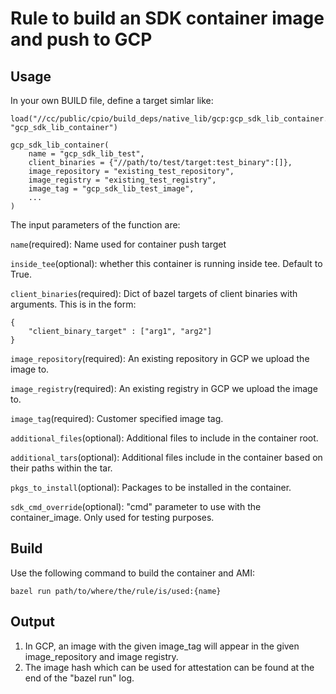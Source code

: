 # Rule to build an SDK container image and push to GCP
## Usage
In your own BUILD file, define a target simlar like:
```
load("//cc/public/cpio/build_deps/native_lib/gcp:gcp_sdk_lib_container.bzl", "gcp_sdk_lib_container")

gcp_sdk_lib_container(
    name = "gcp_sdk_lib_test",
    client_binaries = {"//path/to/test/target:test_binary":[]},
    image_repository = "existing_test_repository",
    image_registry = "existing_test_registry",
    image_tag = "gcp_sdk_lib_test_image",
    ...
)
```
The input parameters of the function are:

`name`(required): Name used for container push target

`inside_tee`(optional): whether this container is running inside tee. Default to True.

`client_binaries`(required): Dict of bazel targets of client binaries with arguments.
This is in the form:
```
{
    "client_binary_target" : ["arg1", "arg2"]
}
```

`image_repository`(required): An existing repository in GCP we upload the image to.

`image_registry`(required): An existing registry in GCP we upload the image to.

`image_tag`(required): Customer specified image tag.

`additional_files`(optional): Additional files to include in the container root.

`additional_tars`(optional): Additional files include in the container based on their
paths within the tar.

`pkgs_to_install`(optional): Packages to be installed in the container.

`sdk_cmd_override`(optional): "cmd" parameter to use with the container_image.
Only used for testing purposes.

## Build
Use the following command to build the container and AMI:

```
bazel run path/to/where/the/rule/is/used:{name}
```

## Output
1. In GCP, an image with the given image_tag will appear in the given image_repository and image registry.
2. The image hash which can be used for attestation can be found at the end of the "bazel run" log.
